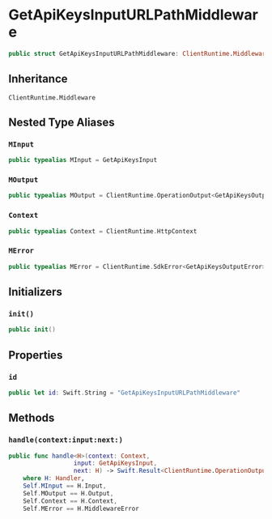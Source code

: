# GetApiKeysInputURLPathMiddleware

``` swift
public struct GetApiKeysInputURLPathMiddleware: ClientRuntime.Middleware 
```

## Inheritance

`ClientRuntime.Middleware`

## Nested Type Aliases

### `MInput`

``` swift
public typealias MInput = GetApiKeysInput
```

### `MOutput`

``` swift
public typealias MOutput = ClientRuntime.OperationOutput<GetApiKeysOutputResponse>
```

### `Context`

``` swift
public typealias Context = ClientRuntime.HttpContext
```

### `MError`

``` swift
public typealias MError = ClientRuntime.SdkError<GetApiKeysOutputError>
```

## Initializers

### `init()`

``` swift
public init() 
```

## Properties

### `id`

``` swift
public let id: Swift.String = "GetApiKeysInputURLPathMiddleware"
```

## Methods

### `handle(context:input:next:)`

``` swift
public func handle<H>(context: Context,
                  input: GetApiKeysInput,
                  next: H) -> Swift.Result<ClientRuntime.OperationOutput<GetApiKeysOutputResponse>, MError>
    where H: Handler,
    Self.MInput == H.Input,
    Self.MOutput == H.Output,
    Self.Context == H.Context,
    Self.MError == H.MiddlewareError
```
